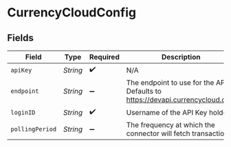 # CurrencyCloudConfig


## Fields

| Field                                                                         | Type                                                                          | Required                                                                      | Description                                                                   | Example                                                                       |
| ----------------------------------------------------------------------------- | ----------------------------------------------------------------------------- | ----------------------------------------------------------------------------- | ----------------------------------------------------------------------------- | ----------------------------------------------------------------------------- |
| `apiKey`                                                                      | *String*                                                                      | :heavy_check_mark:                                                            | N/A                                                                           | XXX                                                                           |
| `endpoint`                                                                    | *String*                                                                      | :heavy_minus_sign:                                                            | The endpoint to use for the API. Defaults to https://devapi.currencycloud.com | XXX                                                                           |
| `loginID`                                                                     | *String*                                                                      | :heavy_check_mark:                                                            | Username of the API Key holder                                                | XXX                                                                           |
| `pollingPeriod`                                                               | *String*                                                                      | :heavy_minus_sign:                                                            | The frequency at which the connector will fetch transactions                  | 60s                                                                           |